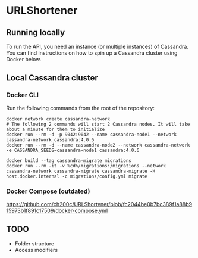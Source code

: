 # URLShortener

## Running locally

To run the API, you need an instance (or multiple instances) of Cassandra. You can find instructions on how to spin up a Cassandra cluster using Docker below.

## Local Cassandra cluster
### Docker CLI

Run the following commands from the root of the repository:

```
docker network create cassandra-network
# The following 2 commands will start 2 Cassandra nodes. It will take about a minute for them to initialize
docker run --rm -d -p 9042:9042 --name cassandra-node1 --network cassandra-network cassandra:4.0.6
docker run --rm -d --name cassandra-node2 --network cassandra-network -e CASSANDRA_SEEDS=cassandra-node1 cassandra:4.0.6

docker build --tag cassandra-migrate migrations
docker run --rm -it -v %cd%/migrations:/migrations --network cassandra-network cassandra-migrate cassandra-migrate -H host.docker.internal -c migrations/config.yml migrate
```

### Docker Compose (outdated)
https://github.com/ch200c/URLShortener/blob/fc2044be0b7bc389f1a88b915973b1f891c17509/docker-compose.yml


## TODO
- Folder structure
- Access modifiers
